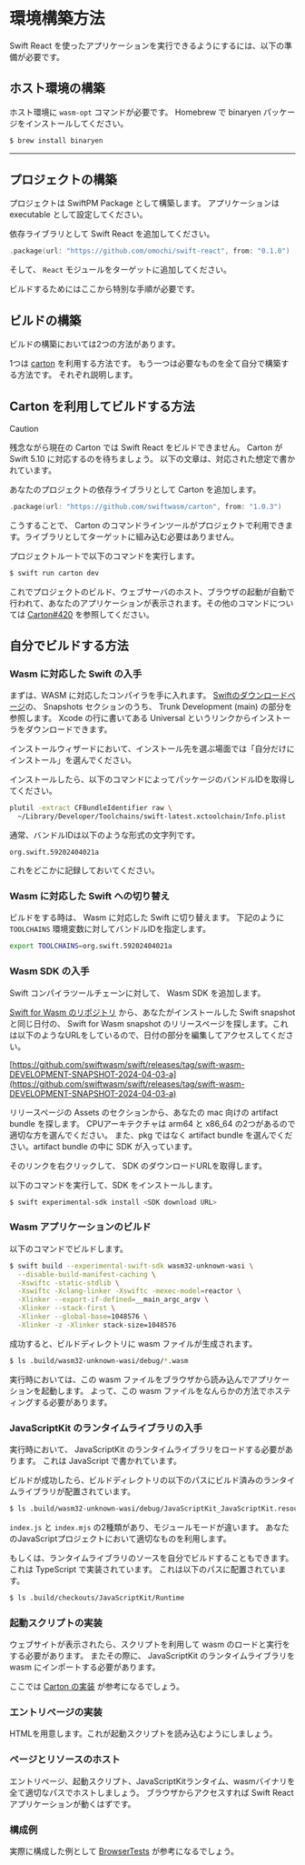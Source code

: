 # 環境構築方法

Swift React を使ったアプリケーションを実行できるようにするには、以下の準備が必要です。

## ホスト環境の構築

ホスト環境に `wasm-opt` コマンドが必要です。 Homebrew で binaryen パッケージをインストールしてください。

```sh
$ brew install binaryen
```

---

## プロジェクトの構築

プロジェクトは SwiftPM Package として構築します。
アプリケーションは executable として設定してください。

依存ライブラリとして Swift React を追加してください。

```swift
.package(url: "https://github.com/omochi/swift-react", from: "0.1.0")
```

そして、 `React` モジュールをターゲットに追加してください。

ビルドするためにはここから特別な手順が必要です。

## ビルドの構築

ビルドの構築においては2つの方法があります。

1つは [carton](https://github.com/swiftwasm/carton) を利用する方法です。
もう一つは必要なものを全て自分で構築する方法です。
それぞれ説明します。

## Carton を利用してビルドする方法

> [!CAUTION]
> 残念ながら現在の Carton では Swift React をビルドできません。
> Carton が Swift 5.10 に対応するのを待ちましょう。
> 以下の文章は、対応された想定で書かれています。

あなたのプロジェクトの依存ライブラリとして Carton を追加します。

```swift
.package(url: "https://github.com/swiftwasm/carton", from: "1.0.3")
```

こうすることで、 Carton のコマンドラインツールがプロジェクトで利用できます。ライブラリとしてターゲットに組み込む必要はありません。

プロジェクトルートで以下のコマンドを実行します。

```sh
$ swift run carton dev
```

これでプロジェクトのビルド、ウェブサーバのホスト、ブラウザの起動が自動で行われて、あなたのアプリケーションが表示されます。その他のコマンドについては [Carton#420](https://github.com/swiftwasm/carton/pull/420) を参照してください。

## 自分でビルドする方法

### Wasm に対応した Swift の入手

まずは、WASM に対応したコンパイラを手に入れます。
[Swiftのダウンロードページ](https://www.swift.org/download/)の、 Snapshots セクションのうち、 Trunk Development (main) の部分を参照します。 Xcode の行に書いてある Universal というリンクからインストーラをダウンロードできます。

インストールウィザードにおいて、インストール先を選ぶ場面では「自分だけにインストール」を選んでください。

インストールしたら、以下のコマンドによってパッケージのバンドルIDを取得してください。

```sh
plutil -extract CFBundleIdentifier raw \
  ~/Library/Developer/Toolchains/swift-latest.xctoolchain/Info.plist
```

通常、バンドルIDは以下のような形式の文字列です。

```
org.swift.59202404021a
```

これをどこかに記録しておいてください。

### Wasm に対応した Swift への切り替え

ビルドをする時は、 Wasm に対応した Swift に切り替えます。
下記のように `TOOLCHAINS` 環境変数に対してバンドルIDを指定します。

```sh
export TOOLCHAINS=org.swift.59202404021a
```

### Wasm SDK の入手

Swift コンパイラツールチェーンに対して、 Wasm SDK を追加します。

[Swift for Wasm のリポジトリ](https://github.com/swiftwasm/swift) から、あなたがインストールした Swift snapshot と同じ日付の、 Swift for Wasm snapshot のリリースページを探します。これは以下のようなURLをしているので、日付の部分を編集してアクセスしてください。

[https://github.com/swiftwasm/swift/releases/tag/swift-wasm-DEVELOPMENT-SNAPSHOT-2024-04-03-a](https://github.com/swiftwasm/swift/releases/tag/swift-wasm-DEVELOPMENT-SNAPSHOT-2024-04-03-a)

リリースページの Assets のセクションから、あなたの mac 向けの artifact bundle を探します。
CPUアーキテクチャは arm64 と x86_64 の2つがあるので適切な方を選んでください。
また、pkg ではなく artifact bundle を選んでください。artifact bundle の中に SDK が入っています。

そのリンクを右クリックして、 SDK のダウンロードURLを取得します。

以下のコマンドを実行して、SDK をインストールします。

```sh
$ swift experimental-sdk install <SDK download URL>
```

### Wasm アプリケーションのビルド

以下のコマンドでビルドします。

```sh
$ swift build --experimental-swift-sdk wasm32-unknown-wasi \
  --disable-build-manifest-caching \
  -Xswiftc -static-stdlib \
  -Xswiftc -Xclang-linker -Xswiftc -mexec-model=reactor \
  -Xlinker --export-if-defined=__main_argc_argv \
  -Xlinker --stack-first \
  -Xlinker --global-base=1048576 \
  -Xlinker -z -Xlinker stack-size=1048576
```

成功すると、ビルドディレクトリに wasm ファイルが生成されます。

```sh
$ ls .build/wasm32-unknown-wasi/debug/*.wasm
```

実行時においては、この wasm ファイルをブラウザから読み込んでアプリケーションを起動します。
よって、この wasm ファイルをなんらかの方法でホスティングする必要があります。

### JavaScriptKit のランタイムライブラリの入手

実行時において、 JavaScriptKit のランタイムライブラリをロードする必要があります。
これは JavaScript で書かれています。

ビルドが成功したら、ビルドディレクトリの以下のパスにビルド済みのランタイムライブラリが配置されています。

```sh
$ ls .build/wasm32-unknown-wasi/debug/JavaScriptKit_JavaScriptKit.resources/Runtime
```

`index.js` と `index.mjs` の2種類があり、モジュールモードが違います。
あなたのJavaScriptプロジェクトにおいて適切なものを利用します。

もしくは、ランタイムライブラリのソースを自分でビルドすることもできます。
これは TypeScript で実装されています。
これは以下のパスに配置されています。

```sh
$ ls .build/checkouts/JavaScriptKit/Runtime
```

### 起動スクリプトの実装

ウェブサイトが表示されたら、スクリプトを利用して wasm のロードと実行をする必要があります。
またその際に、 JavaScriptKit のランタイムライブラリを wasm にインポートする必要があります。

ここでは [Carton の実装](https://github.com/swiftwasm/carton/blob/main/entrypoint/bundle.ts) が参考になるでしょう。

### エントリページの実装

HTMLを用意します。これが起動スクリプトを読み込むようにしましょう。

### ページとリソースのホスト

エントリページ、起動スクリプト、JavaScriptKitランタイム、wasmバイナリを全て適切なパスでホストしましょう。
ブラウザからアクセスすれば Swift React アプリケーションが動くはずです。

### 構成例

実際に構成した例として [BrowserTests](../BrowserTests) が参考になるでしょう。

